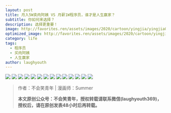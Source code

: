```yaml
---
layout: post
title: 月入5W卖肉阿姨 VS 月薪1W程序员，谁才是人生赢家？
subtitle: 你如何来选择？
description: 选择更重要！
image: http://favorites.ren/assets/images/2020/cartoon/yingjia/yingjia00.jpg
optimized_image: http://favorites.ren/assets/images/2020/cartoon/yingjia/yingjia00.jpg
category: life
tags:
  - 程序员
  - 买肉阿姨
  - 人生赢家
author: laughyouth
---
```


![](http://favorites.ren/assets/images/2020/cartoon/yingjia/yingjia01.jpg)
![](http://favorites.ren/assets/images/2020/cartoon/yingjia/yingjia02.jpg)
![](http://favorites.ren/assets/images/2020/cartoon/yingjia/yingjia03.jpg)
![](http://favorites.ren/assets/images/2020/cartoon/yingjia/yingjia04.jpg)
![](http://favorites.ren/assets/images/2020/cartoon/yingjia/yingjia05.jpg)
![](http://favorites.ren/assets/images/2020/cartoon/yingjia/yingjia06.jpg)
![](http://favorites.ren/assets/images/2020/cartoon/yingjia/yingjia07.jpg)
![](http://favorites.ren/assets/images/2020/cartoon/yingjia/yingjia08.jpg)
![](http://favorites.ren/assets/images/2020/cartoon/yingjia/yingjia09.jpg)
![](http://favorites.ren/assets/images/2020/cartoon/yingjia/yingjia10.jpg)
![](http://favorites.ren/assets/images/2020/cartoon/yingjia/yingjia11.jpg)
![](http://favorites.ren/assets/images/2020/cartoon/yingjia/yingjia12.jpg)
![](http://favorites.ren/assets/images/2020/cartoon/yingjia/yingjia13.jpg)
![](http://favorites.ren/assets/images/2020/cartoon/yingjia/yingjia14.jpg)

>作者：不会笑青年 | 漫画师：Summer
>
>**本文原创公众号：不会笑青年，授权转载请联系微信(laughyouth369)，授权后，请在原创发表48小时后再转载。**


